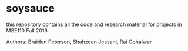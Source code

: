 # soysauce

this repository contains all the code and research material for projects in MSE110 Fall 2016.

Authors:
Braiden Peterson, 
Shahzeen Jessani,
Rai Gohalwar



